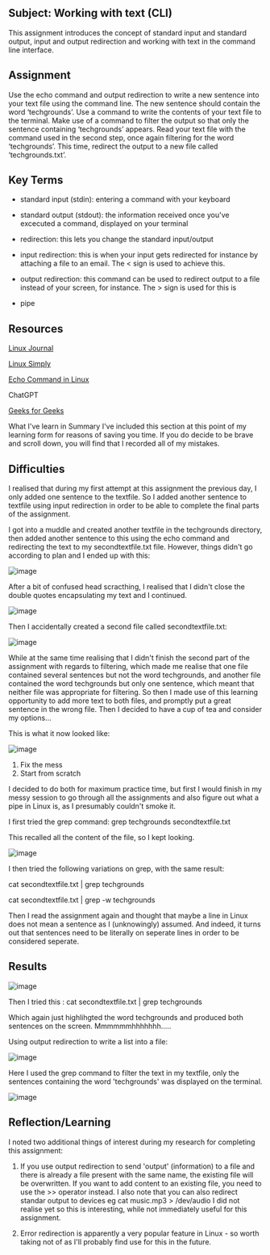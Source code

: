 ##  Subject: Working with text (CLI)

This assignment introduces the concept of standard input and standard output, input and output redirection and working with text in the command line interface.

##  Assignment

Use the echo command and output redirection to write a new sentence into your text file using the command line. The new sentence should contain the word ‘techgrounds’.
Use a command to write the contents of your text file to the terminal. Make use of a command to filter the output so that only the sentence containing ‘techgrounds’ appears.
Read your text file with the command used in the second step, once again filtering for the word ‘techgrounds’. This time, redirect the output to a new file called ‘techgrounds.txt’.

##  Key Terms

*  standard input (stdin): entering a command with your keyboard


*  standard output (stdout): the information received once you've excecuted a command, displayed on your terminal


*  redirection:  this lets you change the standard input/output 


*  input redirection: this is when your input gets redirected for instance by attaching a file to an email.  The < sign is used to achieve this.


*  output redirection: this command can be used to redirect output to a file instead of your screen, for instance.  The > sign is used for this is 


*  pipe

## Resources

[Linux Journal](https://www.linuxjournal.com/content/everything-you-need-know-about-linux-input-output-redirection#:~:text=In%20Linux%2C%20when%20you%20enter,change%20the%20standard%20input%2Foutput.)

[Linux Simply](https://linuxsimply.com/cheat-sheets/ubuntu-commands/)

[Echo Command in Linux](https://linuxsimply.com/echo-command-in-linux/)

ChatGPT

[Geeks for Geeks](https://www.geeksforgeeks.org/filters-in-linux/)


What I've learn in Summary
I've included this section at this point of my learning form for reasons of saving you time.  If you do decide to be brave and scroll down, you will find that I recorded all of my mistakes.


##  Difficulties
I realised that during my first attempt at this assignment the previous day,  I only added one sentence to the textfile.  So I added another sentence to textfile using input redirection in order to be able to complete the final parts of the assignment.

I got into a muddle and created another textfile in the techgrounds directory, then added another sentence to this using the echo command and redirecting the text to my secondtextfile.txt file.  However, things didn't go according to plan and I ended up with this:

![image](https://github.com/techgrounds/cloud-assignments-E28MS/assets/151161141/9abfb623-2adc-4072-a0ba-1a95b03237f4)


After a bit of confused head scracthing, I realised that I didn't close the double quotes encapsulating my text and I continued.

![image](https://github.com/techgrounds/cloud-assignments-E28MS/assets/151161141/7ea6a5bb-6990-44cb-9c8b-9b0dd6a56c97)


Then I accidentally created a second file called secondtextfile.txt:

![image](https://github.com/techgrounds/cloud-assignments-E28MS/assets/151161141/94f7c615-a56b-4974-a562-9b80b238062f)

While at the same time realising that I didn't finish the second part of the assignment with regards to filtering, which made me realise that one file contained several sentences but not the word techgrounds, and another file contained the word techgrounds but only one sentence, which meant that neither file was appropriate for filtering.  So then I made use of this learning opportunity to add more text to both files, and promptly put a great sentence in the wrong file.  Then I decided to have a cup of tea and consider my options...

This is what it now looked like:

![image](https://github.com/techgrounds/cloud-assignments-E28MS/assets/151161141/fd0be5a8-aa6e-4a1e-b32d-c457ba27e155)


1. Fix the mess
2. Start from scratch

I decided to do both for maximum practice time, but first I would finish in my messy session to go through all the assignments and also figure out what a pipe in Linux is, as I presumably couldn't smoke it.

I first tried the grep command: grep techgrounds secondtextfile.txt

This recalled all the content of the file, so I kept looking.


![image](https://github.com/techgrounds/cloud-assignments-E28MS/assets/151161141/b891eb67-fd18-4485-b99c-b7f6a35991af)

I then tried the following variations on grep, with the same result:

cat secondtextfile.txt | grep techgrounds

cat secondtextfile.txt | grep -w techgrounds

Then I read the assignment again and thought that maybe a line in Linux does not mean a sentence as I (unknowingly) assumed.  And indeed, it turns out that sentences need to be literally on seperate lines in order to be considered seperate. 








##  Results

![image](https://github.com/techgrounds/cloud-assignments-E28MS/assets/151161141/0cef6fac-3528-427d-98cc-053d87b86695)

Then I tried this :  cat secondtextfile.txt | grep techgrounds

Which again just highlihgted the word techgrounds and produced both sentences on the screen. Mmmmmmhhhhhhh.....

Using output redirection to write a list into a file:

![image](https://github.com/techgrounds/cloud-assignments-E28MS/assets/151161141/c6dbcb4a-60a2-436e-9bc2-a7bca0f981cc)

Here I used the grep command to filter the text in my textfile, only the sentences containing the word 'techgrounds' was displayed on the terminal.  

![image](https://github.com/techgrounds/cloud-assignments-E28MS/assets/151161141/c38ecfb2-baaa-42df-965b-5ac8e5e3aa25)




##  Reflection/Learning

I noted two additional things of interest during my research for completing this assignment:  

1.  If you use output redirection to send 'output' (information) to a file and there is already a file present with the same name, the existing file will be overwritten.  If you want to add content to an existing file, you need to use the >> operator instead.  I also note that you can also redirect standar output to devices eg cat music.mp3 > /dev/audio
I did not realise yet so this is interesting, while not immediately useful for this assignment.

   
2.  Error redirection is apparently a very popular feature in Linux - so worth taking not of as I'll probably find use for this in the future.  




